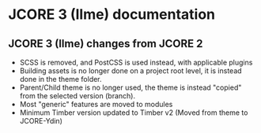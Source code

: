 # JCORE 3 (Ilme) documentation

## JCORE 3 (Ilme) changes from JCORE 2

- SCSS is removed, and PostCSS is used instead, with applicable plugins
- Building assets is no longer done on a project root level, it is instead done in the theme folder.
- Parent/Child theme is no longer used, the theme is instead "copied" from the selected version (branch).
- Most "generic" features are moved to modules
- Minimum Timber version updated to Timber v2 (Moved from theme to JCORE-Ydin)

